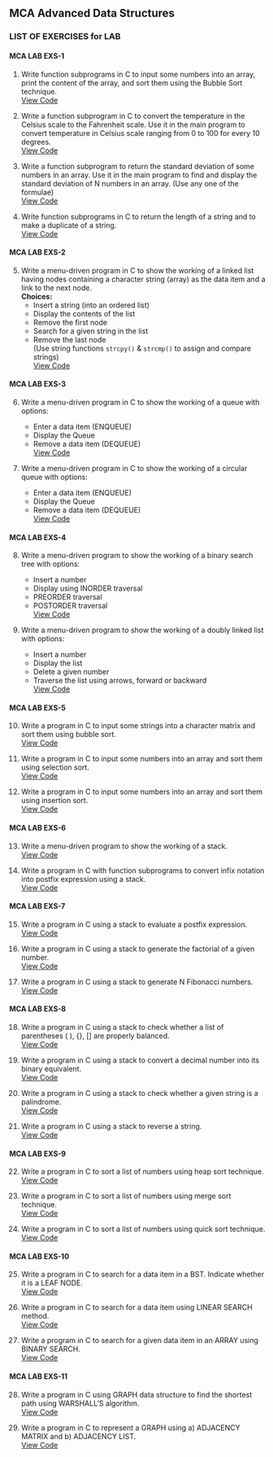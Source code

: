 ## MCA Advanced Data Structures

### LIST OF EXERCISES for LAB

#### MCA LAB EXS-1

1. Write function subprograms in C to input some numbers into an array, print the content of the array, and sort them using the Bubble Sort technique.  
   [View Code](https://github.com/smartbooty69/MCA-2024-2026/blob/main/Semester%20I/Data%20Structures%20using%20C/LAB%20LIST/EXS-01/Prog01.c)

2. Write a function subprogram in C to convert the temperature in the Celsius scale to the Fahrenheit scale. Use it in the main program to convert temperature in Celsius scale ranging from 0 to 100 for every 10 degrees.  
   [View Code](https://github.com/smartbooty69/MCA-2024-2026/blob/main/Semester%20I/Data%20Structures%20using%20C/LAB%20LIST/EXS-01/Prog02.c)

3. Write a function subprogram to return the standard deviation of some numbers in an array. Use it in the main program to find and display the standard deviation of N numbers in an array. (Use any one of the formulae)  
   [View Code](https://github.com/smartbooty69/MCA-2024-2026/blob/main/Semester%20I/Data%20Structures%20using%20C/LAB%20LIST/EXS-01/Prog03.c)

4. Write function subprograms in C to return the length of a string and to make a duplicate of a string.  
   [View Code](https://github.com/smartbooty69/MCA-2024-2026/blob/main/Semester%20I/Data%20Structures%20using%20C/LAB%20LIST/EXS-01/Prog04.c)

#### MCA LAB EXS-2

5. Write a menu-driven program in C to show the working of a linked list having nodes containing a character string (array) as the data item and a link to the next node.  
   **Choices:**
   - Insert a string (into an ordered list)
   - Display the contents of the list
   - Remove the first node
   - Search for a given string in the list
   - Remove the last node  
   (Use string functions `strcpy()` & `strcmp()` to assign and compare strings)  
   [View Code](https://github.com/smartbooty69/MCA-2024-2026/blob/main/Semester%20I/Data%20Structures%20using%20C/LAB%20LIST/EXS-02/Prog05.c)

#### MCA LAB EXS-3

6. Write a menu-driven program in C to show the working of a queue with options:  
   - Enter a data item (ENQUEUE)
   - Display the Queue
   - Remove a data item (DEQUEUE)  
   [View Code](https://github.com/smartbooty69/MCA-2024-2026/blob/main/Semester%20I/Data%20Structures%20using%20C/LAB%20LIST/EXS-03/Prog06.c)

7. Write a menu-driven program in C to show the working of a circular queue with options:  
   - Enter a data item (ENQUEUE)
   - Display the Queue
   - Remove a data item (DEQUEUE)  
   [View Code](https://github.com/smartbooty69/MCA-2024-2026/blob/main/Semester%20I/Data%20Structures%20using%20C/LAB%20LIST/EXS-03/Prog07.c)

#### MCA LAB EXS-4

8. Write a menu-driven program to show the working of a binary search tree with options:  
   - Insert a number
   - Display using INORDER traversal
   - PREORDER traversal
   - POSTORDER traversal  
   [View Code](https://github.com/smartbooty69/MCA-2024-2026/blob/main/Semester%20I/Data%20Structures%20using%20C/LAB%20LIST/EXS-04/Prog08.c)

9. Write a menu-driven program to show the working of a doubly linked list with options:  
   - Insert a number
   - Display the list
   - Delete a given number
   - Traverse the list using arrows, forward or backward  
   [View Code](https://github.com/smartbooty69/MCA-2024-2026/blob/main/Semester%20I/Data%20Structures%20using%20C/LAB%20LIST/EXS-04/Prog09.c)

#### MCA LAB EXS-5

10. Write a program in C to input some strings into a character matrix and sort them using bubble sort.  
    [View Code](https://github.com/smartbooty69/MCA-2024-2026/blob/main/Semester%20I/Data%20Structures%20using%20C/LAB%20LIST/EXS-05/Prog10.c)

11. Write a program in C to input some numbers into an array and sort them using selection sort.  
    [View Code](https://github.com/smartbooty69/MCA-2024-2026/blob/main/Semester%20I/Data%20Structures%20using%20C/LAB%20LIST/EXS-05/Prog11.c)

12. Write a program in C to input some numbers into an array and sort them using insertion sort.  
    [View Code](https://github.com/smartbooty69/MCA-2024-2026/blob/main/Semester%20I/Data%20Structures%20using%20C/LAB%20LIST/EXS-05/Prog12.c)

#### MCA LAB EXS-6

13. Write a menu-driven program to show the working of a stack.  
    [View Code](https://github.com/smartbooty69/MCA-2024-2026/blob/main/Semester%20I/Data%20Structures%20using%20C/LAB%20LIST/EXS-06/Prog13.c)

14. Write a program in C with function subprograms to convert infix notation into postfix expression using a stack.  
    [View Code](https://github.com/smartbooty69/MCA-2024-2026/blob/main/Semester%20I/Data%20Structures%20using%20C/LAB%20LIST/EXS-06/Prog14.c)

#### MCA LAB EXS-7

15. Write a program in C using a stack to evaluate a postfix expression.  
    [View Code](https://github.com/smartbooty69/MCA-2024-2026/blob/main/Semester%20I/Data%20Structures%20using%20C/LAB%20LIST/EXS-07/Prog15.c)

16. Write a program in C using a stack to generate the factorial of a given number.  
    [View Code](https://github.com/smartbooty69/MCA-2024-2026/blob/main/Semester%20I/Data%20Structures%20using%20C/LAB%20LIST/EXS-07/Prog16.c)

17. Write a program in C using a stack to generate N Fibonacci numbers.  
    [View Code](https://github.com/smartbooty69/MCA-2024-2026/blob/main/Semester%20I/Data%20Structures%20using%20C/LAB%20LIST/EXS-07/Prog17.c)

#### MCA LAB EXS-8

18. Write a program in C using a stack to check whether a list of parentheses ( ), {}, [] are properly balanced.  
    [View Code](https://github.com/smartbooty69/MCA-2024-2026/blob/main/Semester%20I/Data%20Structures%20using%20C/LAB%20LIST/EXS-08/Prog18.c)

19. Write a program in C using a stack to convert a decimal number into its binary equivalent.  
    [View Code](https://github.com/smartbooty69/MCA-2024-2026/blob/main/Semester%20I/Data%20Structures%20using%20C/LAB%20LIST/EXS-08/Prog19.c)

20. Write a program in C using a stack to check whether a given string is a palindrome.  
    [View Code](https://github.com/smartbooty69/MCA-2024-2026/blob/main/Semester%20I/Data%20Structures%20using%20C/LAB%20LIST/EXS-08/Prog20.c)

21. Write a program in C using a stack to reverse a string.  
    [View Code](https://github.com/smartbooty69/MCA-2024-2026/blob/main/Semester%20I/Data%20Structures%20using%20C/LAB%20LIST/EXS-08/Prog21.c)

#### MCA LAB EXS-9

22. Write a program in C to sort a list of numbers using heap sort technique.  
    [View Code](https://github.com/smartbooty69/MCA-2024-2026/blob/main/Semester%20I/Data%20Structures%20using%20C/LAB%20LIST/EXS-09/Prog22.c)

23. Write a program in C to sort a list of numbers using merge sort technique.  
    [View Code](https://github.com/smartbooty69/MCA-2024-2026/blob/main/Semester%20I/Data%20Structures%20using%20C/LAB%20LIST/EXS-09/Prog23.c)

24. Write a program in C to sort a list of numbers using quick sort technique.  
    [View Code](https://github.com/smartbooty69/MCA-2024-2026/blob/main/Semester%20I/Data%20Structures%20using%20C/LAB%20LIST/EXS-09/Prog24.c)
    
#### MCA LAB EXS-10

25. Write a program in C to search for a data item in a BST. Indicate whether it is a LEAF NODE.  
    [View Code](https://github.com/smartbooty69/MCA-2024-2026/blob/main/Semester%20I/Data%20Structures%20using%20C/LAB%20LIST/EXS-10/Prog25.c)

26. Write a program in C to search for a data item using LINEAR SEARCH method.  
    [View Code](https://github.com/smartbooty69/MCA-2024-2026/blob/main/Semester%20I/Data%20Structures%20using%20C/LAB%20LIST/EXS-10/Prog26.c)

27. Write a program in C to search for a given data item in an ARRAY using BINARY SEARCH.  
    [View Code](https://github.com/smartbooty69/MCA-2024-2026/blob/main/Semester%20I/Data%20Structures%20using%20C/LAB%20LIST/EXS-10/Prog27.c)

#### MCA LAB EXS-11

28. Write a program in C using GRAPH data structure to find the shortest path using WARSHALL’S algorithm.  
    [View Code](https://github.com/smartbooty69/MCA-2024-2026/blob/main/Semester%20I/Data%20Structures%20using%20C/LAB%20LIST/EXS-11/Prog28.c)

29. Write a program in C to represent a GRAPH using a) ADJACENCY MATRIX and b) ADJACENCY LIST.  
    [View Code](https://github.com/smartbooty69/MCA-2024-2026/blob/main/Semester%20I/Data%20Structures%20using%20C/LAB%20LIST/EXS-11/Prog29.c)
